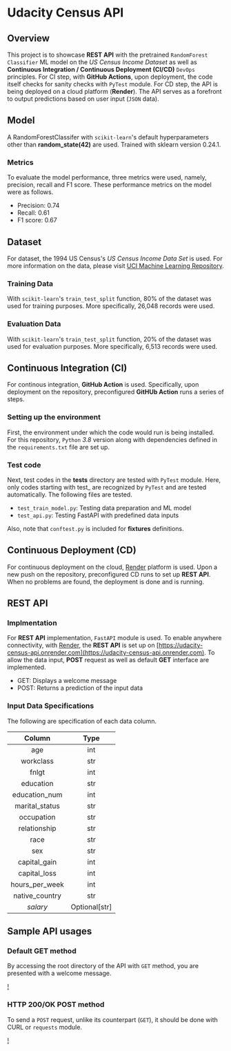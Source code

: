 # Udacity Census API


## Overview

This project is to showcase **REST API** with the pretrained `RandomForest Classifier` ML model on the *US Census Income Dataset* as well as **Continuous Integration / Continuous Deployment (CI/CD)** `DevOps` principles. 
For CI step, with **GitHub Actions**, upon deployment, the code itself checks for sanity checks with `PyTest` module. For CD step, the API is being deployed on a cloud platform (**Render**).
The API serves as a forefront to output predictions based on user input (`JSON` data). 


## Model

A RandomForestClassifer with `scikit-learn`'s default hyperparameters other than **random_state(42)** are used. Trained with sklearn version 0.24.1.

### Metrics

To evaluate the model performance, three metrics were used, namely, precision, recall and F1 score. These performance metrics on the model were as follows.

* Precision: 0.74
* Recall: 0.61
* F1 score: 0.67


## Dataset

For dataset, the 1994 US Census's *US Census Income Data Set* is used. For more information on the data, please visit [UCI Machine Learning Repository](https://archive.ics.uci.edu/ml/datasets/census+income). 

### Training Data

With `scikit-learn`'s `train_test_split` function, 80% of the dataset was used for training purposes. More specifically, 26,048 records were used.


### Evaluation Data

With `scikit-learn`'s `train_test_split` function, 20% of the dataset was used for evaluation purposes. More specifically, 6,513 records were used.


## Continuous Integration (CI)

For continous integration, **GitHub Action** is used. Specifically, upon deployment on the repository, preconfigured **GitHUb Action** runs a series of steps.

### Setting up the environment 

First, the environment under which the code would run is being installed. For this repository, `Python` *3.8* version along with dependencies defined in the `requirements.txt` file are set up.

### Test code

Next, test codes in the **tests** directory are tested with `PyTest` module. Here, only codes starting with test_ are recognized by `PyTest` and are tested automatically. The following files are tested.

* `test_train_model.py`: Testing data preparation and ML model
* `test_api.py`: Testing FastAPI with predefined data inputs

Also, note that `conftest.py` is included for **fixtures** definitions.


## Continuous Deployment (CD)

For continuous deployment on the cloud, [Render](https://render.com) platform is used. Upon a new push on the repository, preconfigured CD runs to set up **REST API**. When no problems are found, the deployment is done and is running.



## REST API

### Implmentation

For **REST API** implementation, `FastAPI` module is used. 
To enable anywhere connectivity, with [Render](https://render.com), the **REST API** is set up on [https://udacity-census-api.onrender.com](https://udacity-census-api.onrender.com).
To allow the data input, **POST** request as well as default **GET** interface are implemented.

* GET: Displays a welcome message
* POST: Returns a prediction of the input data

### Input Data Specifications

The following are specification of each data column.

| Column | Type |
| :---: | :---: |
| age | int |
| workclass | str |
| fnlgt | int |
| education | str |
| education_num | int |
| marital_status | str |
| occupation | str |
| relationship | str |
| race | str |
| sex | str |
| capital_gain | int |
| capital_loss | int |
| hours_per_week | int |
| native_country | str |
| *salary* | Optional[str] |


## Sample API usages

### Default GET method

By accessing the root directory of the API with `GET` method, you are presented with a welcome message.

[!](https://github.com/staedi/udacity-census-api/raw/main/screenshots/live_get.png)

### HTTP 200/OK POST method

To send a `POST` request, unlike its counterpart (`GET`), it should be done with CURL or `requests` module.

[!](https://github.com/staedi/udacity-census-api/raw/main/screenshots/live_post.png)